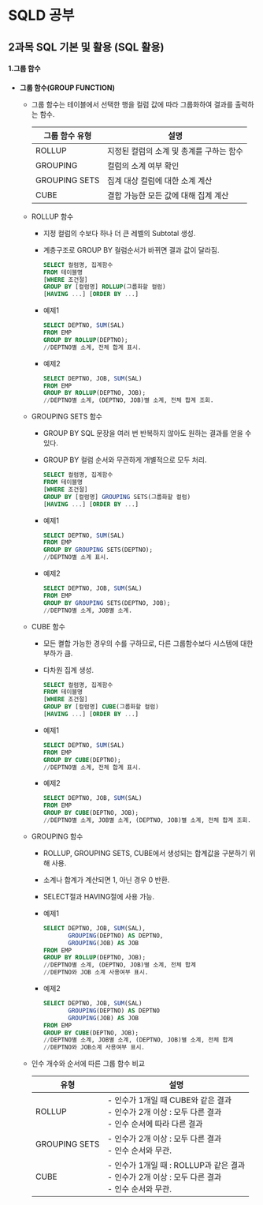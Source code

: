 # SQLD 공부

## 2과목 SQL 기본 및 활용 (SQL 활용)

#### 1.그룹 함수

+ **그룹 함수(GROUP FUNCTION)**
  
  + 그룹 함수는 테이블에서 선택한 행을 컬럼 값에 따라 그룹화하여 결과를 출력하는 함수.
    
    | 그룹 함수 유형      | 설명                      |
    | ------------- | ----------------------- |
    | ROLLUP        | 지정된 컬럼의 소계 및 총계를 구하는 함수 |
    | GROUPING      | 컬럼의 소계 여부 확인            |
    | GROUPING SETS | 집계 대상 컬럼에 대한 소계 계산      |
    | CUBE          | 결합 가능한 모든 값에 대해 집계 계산   |
    
    
  
  + ROLLUP 함수
    
    + 지정 컬럼의 수보다 하나 더 큰 레벨의 Subtotal 생성.
    
    + 계층구조로 GROUP BY 컬럼순서가 바뀌면 결과 값이 달라짐.
      
      ```sql
      SELECT 컬럼명, 집계함수
      FROM 테이블명
      [WHERE 조건절]
      GROUP BY [컬럼명] ROLLUP(그룹화할 컬럼)
      [HAVING ...] [ORDER BY ...]
      
      ```
      
      
    
    + 예제1
      
      ```sql
      SELECT DEPTNO, SUM(SAL)
      FROM EMP
      GROUP BY ROLLUP(DEPTNO);
      //DEPTNO별 소계, 전체 합계 표시.
      ```
    
    + 예제2
      
      ```sql
      SELECT DEPTNO, JOB, SUM(SAL)
      FROM EMP
      GROUP BY ROLLUP(DEPTNO, JOB);
      //DEPTNO별 소계, (DEPTNO, JOB)별 소계, 전체 합계 조회.
      ```
    
    
  
  + GROUPING SETS 함수
    
    + GROUP BY SQL 문장을 여러 번 반복하지 않아도 원하는 결과를 얻을 수 있다.
    
    + GROUP BY 컬럼 순서와 무관하게 개별적으로 모두 처리.
      
      ```sql
      SELECT 컬럼명, 집계함수
      FROM 테이블명
      [WHERE 조건절]
      GROUP BY [컬럼명] GROUPING SETS(그룹화할 컬럼)
      [HAVING ...] [ORDER BY ...]
      
      ```
      
      
    
    + 예제1
      
      ```sql
      SELECT DEPTNO, SUM(SAL)
      FROM EMP
      GROUP BY GROUPING SETS(DEPTNO);
      //DEPTNO별 소계 표시.
      ```
    
    + 예제2
      
      ```sql
      SELECT DEPTNO, JOB, SUM(SAL)
      FROM EMP
      GROUP BY GROUPING SETS(DEPTNO, JOB);
      //DEPTNO별 소계, JOB별 소계.
      ```
    
    
  
  + CUBE 함수
    
    + 모든 켤합 가능한 경우의 수를 구하므로, 다른 그룹함수보다 시스템에 대한 부하가 큼.
    
    + 다차원 집계 생성.
      
      ```sql
      SELECT 컬럼명, 집계함수
      FROM 테이블명
      [WHERE 조건절]
      GROUP BY [컬럼명] CUBE(그룹화할 컬럼)
      [HAVING ...] [ORDER BY ...]
      ```
    
    + 예제1
      
      ```sql
      SELECT DEPTNO, SUM(SAL)
      FROM EMP
      GROUP BY CUBE(DEPTNO);
      //DEPTNO별 소계, 전체 합계 표시.
      ```
    
    + 예제2
      
      ```sql
      SELECT DEPTNO, JOB, SUM(SAL)
      FROM EMP
      GROUP BY CUBE(DEPTNO, JOB);
      //DEPTNO별 소계, JOB별 소계, (DEPTNO, JOB)별 소계, 전체 합계 조회.
      ```
    
    
  
  + GROUPING 함수
    
    + ROLLUP, GROUPING SETS, CUBE에서 생성되는 합계값을 구분하기 위해 사용.
    
    + 소계나 합계가 계산되면 1, 아닌 경우 0 반환.
    
    + SELECT절과 HAVING절에 사용 가능.
    
    + 예제1
      
      ```sql
      SELECT DEPTNO, JOB, SUM(SAL), 
             GROUPING(DEPTNO) AS DEPTNO,
             GROUPING(JOB) AS JOB
      FROM EMP
      GROUP BY ROLLUP(DEPTNO, JOB);
      //DEPTNO별 소계, (DEPTNO, JOB)별 소계, 전체 합계
      //DEPTNO와 JOB 소계 사용여부 표시. 
      ```
    
    + 예제2
      
      ```sql
      SELECT DEPTNO, JOB, SUM(SAL)
             GROUPING(DEPTNO) AS DEPTNO
             GROUPING(JOB) AS JOB
      FROM EMP
      GROUP BY CUBE(DEPTNO, JOB);
      //DEPTNO별 소계, JOB별 소계, (DEPTNO, JOB)별 소계, 전체 합계
      //DEPTNO와 JOB소계 사용여부 표시.
      ```
    
    
  
  + 인수 개수와 순서에 따른 그룹 함수 비교
    
    | 유형            | 설명                                                                     |
    | ------------- | ---------------------------------------------------------------------- |
    | ROLLUP        | - 인수가 1개일 때 CUBE와 같은 결과<br>- 인수가 2개 이상 : 모두 다른 결과<br>- 인수 순서에 따라 다른 결과 |
    | GROUPING SETS | - 인수가 2개 이상 : 모두 다른 결과<br>- 인수 순서와 무관.                                 |
    | CUBE          | - 인수가 1개일 때 : ROLLUP과 같은 결과<br>- 인수가 2개 이상 : 모두 다른 결과<br>- 인수 순서와 무관.  |
    
    
    
    
    
    
